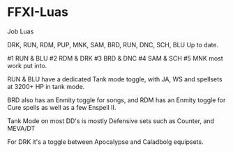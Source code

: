 # FFXI-Luas
Job Luas

DRK, RUN, RDM, PUP, MNK, SAM, BRD, RUN, DNC, SCH, BLU Up to date.

#1 RUN & BLU #2 RDM & DRK #3 BRD & DNC #4 SAM & SCH #5 MNK most work put into.

RUN & BLU have a dedicated Tank mode toggle, with JA, WS and spellsets at 3200+ HP in tank mode.

BRD also has an Enmity toggle for songs, and RDM has an Enmity toggle for Cure spells as well as a few Enspell II.

Tank Mode on most DD's is mostly Defensive sets such as Counter, and MEVA/DT

For DRK it's a toggle between Apocalypse and Caladbolg equipsets.
